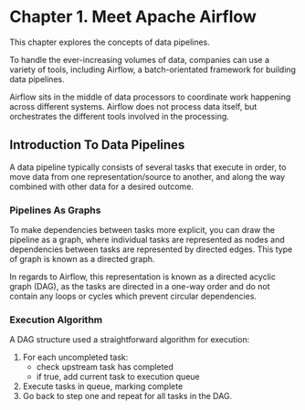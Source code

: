 # Chapter 1. Meet Apache Airflow

This chapter explores the concepts of data pipelines.

To handle the ever-increasing volumes of data, companies can use a variety of tools, including Airflow, a batch-orientated framework for building
data pipelines.

Airflow sits in the middle of data processors to coordinate work happening across different systems. Airflow does not process data itself, but
orchestrates the different tools involved in the processing.

## Introduction To Data Pipelines
A data pipeline typically consists of several tasks that execute in order, to move data from one representation/source
to another, and along the way combined with other data for a desired outcome.

### Pipelines As Graphs
To make dependencies between tasks more explicit, you can draw the pipeline as a graph, where individual tasks
are represented as nodes and dependencies between tasks are represented by directed edges.
This type of graph is known as a directed graph.

In regards to Airflow, this representation is known as a directed acyclic graph (DAG), as the tasks are directed
in a one-way order and do not contain any loops or cycles which prevent circular dependencies.

### Execution Algorithm
A DAG structure used a straightforward algorithm for execution:

1. For each uncompleted task:
   - check upstream task has completed
   - if true, add current task to execution queue
2. Execute tasks in queue, marking complete
3. Go back to step one and repeat for all tasks in the DAG.




